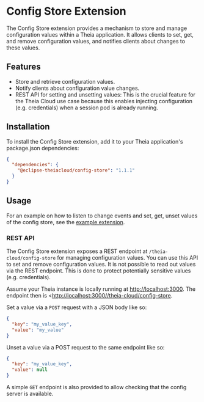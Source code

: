 # Config Store Extension

The Config Store extension provides a mechanism to store and manage configuration values within a Theia application. It allows clients to set, get, and remove configuration values, and notifies clients about changes to these values.

## Features

- Store and retrieve configuration values.
- Notify clients about configuration value changes.
- REST API for setting and unsetting values: This is the crucial feature for the Theia Cloud use case because this enables injecting configuration (e.g. credentials) when a session pod is already running.

## Installation

To install the Config Store extension, add it to your Theia application's package.json dependencies:

```json
{
  "dependencies": {
    "@eclipse-theiacloud/config-store": "1.1.1"
  }
}
```

## Usage

For an example on how to listen to change events and set, get, unset values of the config store,
see the [example extension](../../examples/config-store-example/).

### REST API

The Config Store extension exposes a REST endpoint at `/theia-cloud/config-store` for managing configuration values. You can use this API to set and remove configuration values. It is not possible to read out values via the REST endpoint. This is done to protect potentially sensitive values (e.g. credentials).

Assume your Theia instance is locally running at <http://localhost:3000>.
The endpoint then is <<http://localhost:3000//theia-cloud/config-store>.

Set a value via a `POST` request with a JSON body like so:

```json
{
  "key": "my_value_key",
  "value": "my_value"
}
```

Unset a value via a POST request to the same endpoint like so:

```json
{
  "key": "my_value_key",
  "value": null
}
```

A simple `GET` endpoint is also provided to allow checking that the config server is available.
